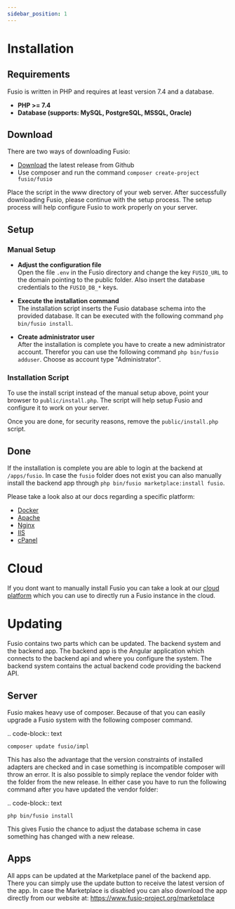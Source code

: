 ```yaml
---
sidebar_position: 1
---
```


# Installation

## Requirements

Fusio is written in PHP and requires at least version 7.4 and a database.

* __PHP >= 7.4__
* __Database (supports: MySQL, PostgreSQL, MSSQL, Oracle)__

## Download

There are two ways of downloading Fusio:

* [Download](https://www.fusio-project.org/download) the latest release from Github
* Use composer and run the command `composer create-project fusio/fusio`

Place the script in the www directory of your web server. After successfully downloading Fusio, please continue with the
setup process. The setup process will help configure Fusio to work properly on your server.

## Setup

### Manual Setup

* __Adjust the configuration file__  
  Open the file `.env` in the Fusio directory and change the key `FUSIO_URL` to the domain pointing to the public
  folder. Also insert the database credentials to the `FUSIO_DB_*` keys.

* __Execute the installation command__  
  The installation script inserts the Fusio database schema into the provided database. It can be executed with the
  following command `php bin/fusio install`.

* __Create administrator user__  
  After the installation is complete you have to create a new administrator account. Therefor you can use the following
  command `php bin/fusio adduser`. Choose as account type "Administrator".

### Installation Script

To use the install script instead of the manual setup above, point your browser to `public/install.php`. The script will
help setup Fusio and configure it to work on your server.

Once you are done, for security reasons, remove the `public/install.php` script.

## Done

If the installation is complete you are able to login at the backend at `/apps/fusio`. In case the `fusio` folder does
not exist you can also manually install the backend app through `php bin/fusio marketplace:install fusio`.

Please take a look also at our docs regarding a specific platform:

* [Docker](./docker)
* [Apache](./apache)
* [Nginx](./nginx)
* [IIS](./iis)
* [cPanel](./cpanel)

# Cloud

If you dont want to manually install Fusio you can take a look at our [cloud platform](https://fusio.cloud/) which you
can use to directly run a Fusio instance in the cloud.

# Updating

Fusio contains two parts which can be updated. The backend system and the backend app. The backend app is the Angular
application which connects to the backend api and where you configure the system. The backend system contains the actual
backend code providing the backend API.

## Server

Fusio makes heavy use of composer. Because of that you can easily upgrade a Fusio system with the following composer
command.

.. code-block:: text

    composer update fusio/impl

This has also the advantage that the version constraints of installed adapters are checked and in case something is
incompatible composer will throw an error. It is also possible to simply replace the vendor folder with the folder from
the new release. In either case you have to run the following command after you have updated the vendor folder:

.. code-block:: text

    php bin/fusio install

This gives Fusio the chance to adjust the database schema in case something has changed with a new release.

## Apps

All apps can be updated at the Marketplace panel of the backend app. There you can simply use the update button to
receive the latest version of the app. In case the Marketplace is disabled you can also download the app directly from
our website at: https://www.fusio-project.org/marketplace
